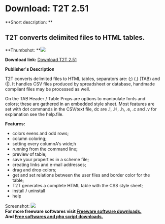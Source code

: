 # Download: T2T 2.51

**Short description: **

## T2T converts delimited files to HTML tables.

  
**Thumbshot: **![](http://www.freewarefiles.com/screenshot/t2t_md.gif)   
  
**Download link:** [Download T2T 2.51](http://freesoftwares.boysofts.com/TT_program_19827.html)  
  

**Publisher's Description**  
  

T2T converts delimited files to HTML tables, separators are: (;) (,) (TAB) and
(|). It handles CSV files produced by spreadsheet or database, handmade
compliant files may be processed as well.

On the TAB Header / Table Props are options to manipulate fonts and colors;
these are gathered in an embedded style sheet. Most features are set with dot
commands in the CSV/text file, dc are .!, .H, .h, .e, .c and .v for
explanation see the help.file.

**Features:**

  * colors evens and odd rows; 
  * column coloring; 
  * setting every columnA's wide;h 
  * running from the command line; 
  * preview of table; 
  * save your properties in a scheme file; 
  * creating links and e-mail addresses; 
  * drag and drop colors; 
  * get and set relations between the user files and border color for the table; 
  * T2T generates a complete HTML table with the CSS style sheet; 
  * install / uninstall 
  * help 

  
  
Screenshot: ![](http://www.freewarefiles.com/screenshot/t2t.gif)  
**For more freeware softwares visit [Freeware software downloads.](http://freesoftwares.boysofts.com/)**   
**And [Free softwares and php script downloads.](http://www.boysofts.com/)**

